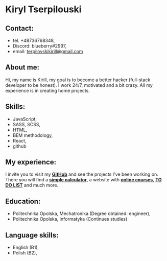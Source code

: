 # Kiryl Tserpilouski

## Contact:

- tel. +48736768348,
- Discord: blueberry#2997,
- email: terpilovskikirill@gmail.com

## About me:

Hi, my name is Kirill, my goal is to become a better hacker
(full-stack developer to be honest). I work 24/7, motivated
and a bit crazy. All my experience is in creating home projects.

## Skills:

- JavaScript,
- SASS, SCSS,
- HTML,
- BEM methodology,
- React,
- github

## My experience:

I invite you to visit my **[GitHub](https://github.com/Tserpilouski)** and see the projects I've been working on. There you will find a **[simple calculator](https://github.com/Tserpilouski/calculator-from-iPhone)**, a website with **[online courses](https://github.com/Tserpilouski/online_course)**, **[TO DO LIST](https://github.com/Tserpilouski/TO-DO-LIST)** and much more.

## Education:

- Politechnika Opolska, Mechatronika (Degree obtained: engineer),
- Politechnika Opolska, Informatyka (Continues studies)

## Language skills:

- English (B1),
- Polish (B2),
